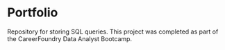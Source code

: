 # Portfolio
Repository for storing SQL queries. This project was completed as part of the CareerFoundry Data Analyst Bootcamp.
